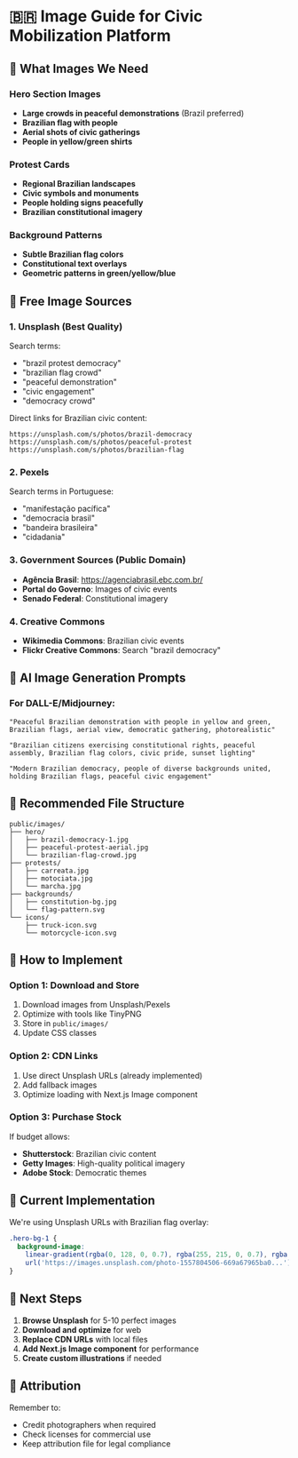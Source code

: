 # 🇧🇷 Image Guide for Civic Mobilization Platform

## 🎯 What Images We Need

### **Hero Section Images**
- **Large crowds in peaceful demonstrations** (Brazil preferred)
- **Brazilian flag with people** 
- **Aerial shots of civic gatherings**
- **People in yellow/green shirts**

### **Protest Cards**
- **Regional Brazilian landscapes**
- **Civic symbols and monuments**
- **People holding signs peacefully**
- **Brazilian constitutional imagery**

### **Background Patterns**
- **Subtle Brazilian flag colors**
- **Constitutional text overlays**
- **Geometric patterns in green/yellow/blue**

## 📸 Free Image Sources

### **1. Unsplash (Best Quality)**
Search terms:
- "brazil protest democracy"
- "brazilian flag crowd"
- "peaceful demonstration"
- "civic engagement"
- "democracy crowd"

Direct links for Brazilian civic content:
```
https://unsplash.com/s/photos/brazil-democracy
https://unsplash.com/s/photos/peaceful-protest
https://unsplash.com/s/photos/brazilian-flag
```

### **2. Pexels**
Search terms in Portuguese:
- "manifestação pacífica"
- "democracia brasil"
- "bandeira brasileira"
- "cidadania"

### **3. Government Sources (Public Domain)**
- **Agência Brasil**: https://agenciabrasil.ebc.com.br/
- **Portal do Governo**: Images of civic events
- **Senado Federal**: Constitutional imagery

### **4. Creative Commons**
- **Wikimedia Commons**: Brazilian civic events
- **Flickr Creative Commons**: Search "brazil democracy"

## 🎨 AI Image Generation Prompts

### **For DALL-E/Midjourney:**
```
"Peaceful Brazilian demonstration with people in yellow and green, Brazilian flags, aerial view, democratic gathering, photorealistic"

"Brazilian citizens exercising constitutional rights, peaceful assembly, Brazilian flag colors, civic pride, sunset lighting"

"Modern Brazilian democracy, people of diverse backgrounds united, holding Brazilian flags, peaceful civic engagement"
```

## 📁 Recommended File Structure
```
public/images/
├── hero/
│   ├── brazil-democracy-1.jpg
│   ├── peaceful-protest-aerial.jpg
│   └── brazilian-flag-crowd.jpg
├── protests/
│   ├── carreata.jpg
│   ├── motociata.jpg
│   └── marcha.jpg
├── backgrounds/
│   ├── constitution-bg.jpg
│   └── flag-pattern.svg
└── icons/
    ├── truck-icon.svg
    └── motorcycle-icon.svg
```

## 🔄 How to Implement

### **Option 1: Download and Store**
1. Download images from Unsplash/Pexels
2. Optimize with tools like TinyPNG
3. Store in `public/images/`
4. Update CSS classes

### **Option 2: CDN Links**
1. Use direct Unsplash URLs (already implemented)
2. Add fallback images
3. Optimize loading with Next.js Image component

### **Option 3: Purchase Stock**
If budget allows:
- **Shutterstock**: Brazilian civic content
- **Getty Images**: High-quality political imagery
- **Adobe Stock**: Democratic themes

## 🎨 Current Implementation

We're using Unsplash URLs with Brazilian flag overlay:
```css
.hero-bg-1 {
  background-image: 
    linear-gradient(rgba(0, 128, 0, 0.7), rgba(255, 215, 0, 0.7), rgba(0, 39, 118, 0.7)),
    url('https://images.unsplash.com/photo-1557804506-669a67965ba0...');
}
```

## 🚀 Next Steps

1. **Browse Unsplash** for 5-10 perfect images
2. **Download and optimize** for web
3. **Replace CDN URLs** with local files
4. **Add Next.js Image component** for performance
5. **Create custom illustrations** if needed

## 📝 Attribution

Remember to:
- Credit photographers when required
- Check licenses for commercial use
- Keep attribution file for legal compliance